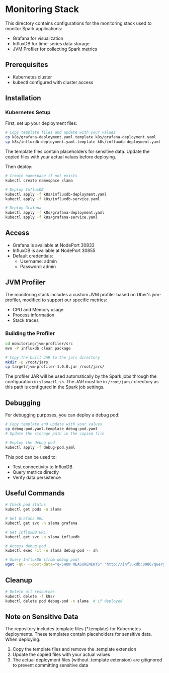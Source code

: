 # Monitoring Stack

This directory contains configurations for the monitoring stack used to monitor Spark applications:
- Grafana for visualization
- InfluxDB for time-series data storage
- JVM Profiler for collecting Spark metrics

## Prerequisites
- Kubernetes cluster
- kubectl configured with cluster access

## Installation

### Kubernetes Setup

First, set up your deployment files:
```bash
# Copy template files and update with your values
cp k8s/grafana-deployment.yaml.template k8s/grafana-deployment.yaml
cp k8s/influxdb-deployment.yaml.template k8s/influxdb-deployment.yaml
```

The template files contain placeholders for sensitive data. Update the copied files with your actual values before deploying.

Then deploy:
```bash
# Create namespace if not exists
kubectl create namespace slama

# Deploy InfluxDB
kubectl apply -f k8s/influxdb-deployment.yaml
kubectl apply -f k8s/influxdb-service.yaml

# Deploy Grafana
kubectl apply -f k8s/grafana-deployment.yaml
kubectl apply -f k8s/grafana-service.yaml
```

## Access
- Grafana is available at NodePort 30833
- InfluxDB is available at NodePort 30855
- Default credentials:
  - Username: admin
  - Password: admin

## JVM Profiler
The monitoring stack includes a custom JVM profiler based on Uber's jvm-profiler, modified to support our specific metrics:
- CPU and Memory usage
- Process information
- Stack traces

### Building the Profiler
```bash
cd monitoring/jvm-profiler/src
mvn -P influxdb clean package

# Copy the built JAR to the jars directory
mkdir -p /root/jars
cp target/jvm-profiler-1.0.0.jar /root/jars/
```

The profiler JAR will be used automatically by the Spark jobs through the configuration in `slamactl.sh`. The JAR must be in `/root/jars/` directory as this path is configured in the Spark job settings.

## Debugging
For debugging purposes, you can deploy a debug pod:
```bash
# Copy template and update with your values
cp debug-pod.yaml.template debug-pod.yaml
# Update the storage path in the copied file

# Deploy the debug pod
kubectl apply -f debug-pod.yaml
```

This pod can be used to:
- Test connectivity to InfluxDB
- Query metrics directly
- Verify data persistence

## Useful Commands
```bash
# Check pod status
kubectl get pods -n slama

# Get Grafana URL
kubectl get svc -n slama grafana

# Get InfluxDB URL
kubectl get svc -n slama influxdb

# Access debug pod
kubectl exec -it -n slama debug-pod -- sh

# Query InfluxDB (from debug pod)
wget -qO- --post-data="q=SHOW MEASUREMENTS" "http://influxdb:8086/query?db=metrics&u=admin&p=admin"
```

## Cleanup
```bash
# Delete all resources
kubectl delete -f k8s/
kubectl delete pod debug-pod -n slama  # if deployed
```

## Note on Sensitive Data
The repository includes template files (*.template) for Kubernetes deployments. These templates contain placeholders for sensitive data. When deploying:

1. Copy the template files and remove the .template extension
2. Update the copied files with your actual values
3. The actual deployment files (without .template extension) are gitignored to prevent committing sensitive data

